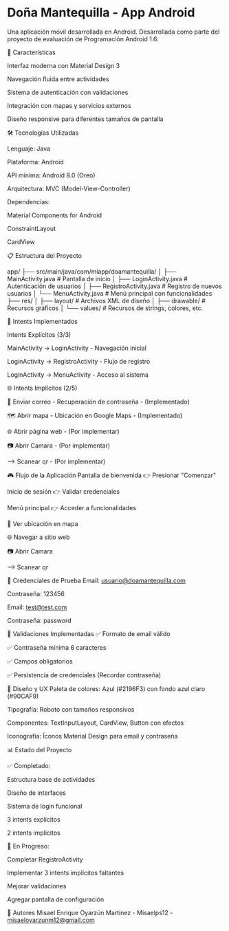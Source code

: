 ﻿# Doña Mantequilla - App Android

Una aplicación móvil desarrollada en Android.
Desarrollada como parte del proyecto de evaluación de Programación Android 1.6.


 
📱 Características

Interfaz moderna con Material Design 3

Navegación fluida entre actividades

Sistema de autenticación con validaciones

Integración con mapas y servicios externos

Diseño responsive para diferentes tamaños de pantalla


🛠️ Tecnologías Utilizadas

Lenguaje: Java

Plataforma: Android

API mínima: Android 8.0 (Oreo)

Arquitectura: MVC (Model-View-Controller)

Dependencias:

Material Components for Android

ConstraintLayout

CardView

📋 Estructura del Proyecto

app/
├── src/main/java/com/miapp/doamantequilla/
│   ├── MainActivity.java          # Pantalla de inicio
│   ├── LoginActivity.java         # Autenticación de usuarios
│   ├── RegistroActivity.java      # Registro de nuevos usuarios
│   └── MenuActivity.java          # Menú principal con funcionalidades
├── res/
│   ├── layout/                    # Archivos XML de diseño
│   ├── drawable/                  # Recursos gráficos
│   └── values/                    # Recursos de strings, colores, etc.


🎯 Intents Implementados

Intents Explícitos (3/3)

MainActivity → LoginActivity - Navegación inicial

LoginActivity → RegistroActivity - Flujo de registro

LoginActivity → MenuActivity - Acceso al sistema



🌐 Intents Implícitos (2/5)

📧 Enviar correo - Recuperación de contraseña - (Implementado)

🗺️ Abrir mapa - Ubicación en Google Maps - (Implementado)

🌐 Abrir página web - (Por implementar)

📷 Abrir Camara - (Por implementar)

 Scanear qr - (Por implementar)


🎮 Flujo de la Aplicación
Pantalla de bienvenida 👉 Presionar "Comenzar"

Inicio de sesión 👉 Validar credenciales

Menú principal 👉 Acceder a funcionalidades

📍 Ver ubicación en mapa

🌐 Navegar a sitio web

📷 Abrir Camara

 Scanear qr


🔐 Credenciales de Prueba
Email: usuario@doamantequilla.com

Contraseña: 123456

Email: test@test.com

Contraseña: password


📝 Validaciones Implementadas
✅ Formato de email válido

✅ Contraseña mínima 6 caracteres

✅ Campos obligatorios

✅ Persistencia de credenciales (Recordar contraseña)


🎨 Diseño y UX
Paleta de colores: Azul (#2196F3) con fondo azul claro (#90CAF9)

Tipografía: Roboto con tamaños responsivos

Componentes: TextInputLayout, CardView, Button con efectos

Iconografía: Íconos Material Design para email y contraseña


📊 Estado del Proyecto

✅ Completado:

Estructura base de actividades

Diseño de interfaces

Sistema de login funcional

3 intents explícitos

2 intents implícitos

🔄 En Progreso:

Completar RegistroActivity

Implementar 3 intents implícitos faltantes

Mejorar validaciones

Agregar pantalla de configuración


👥 Autores
Misael Enrique Oyarzún Martínez - Misaelps12 - misaeloyarzunm12@gmail.com


